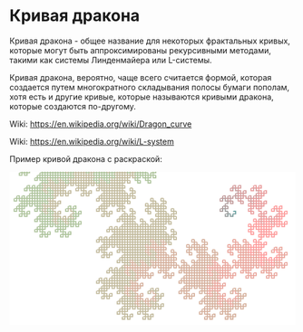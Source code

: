 # Кривая дракона

Кривая дракона - общее название для некоторых фрактальных кривых,
которые могут быть аппроксимированы рекурсивными методами,
такими как системы Линденмайера или L-системы. 

Кривая дракона, вероятно, чаще всего считается формой, которая создается
путем многократного складывания полосы бумаги пополам, хотя есть и
другие кривые, которые называются кривыми дракона, которые создаются
по-другому. 

Wiki: https://en.wikipedia.org/wiki/Dragon_curve

Wiki: https://en.wikipedia.org/wiki/L-system

Пример кривой дракона с раскраской:

![кривая дракона](../../../image/dragon_curve.png)

